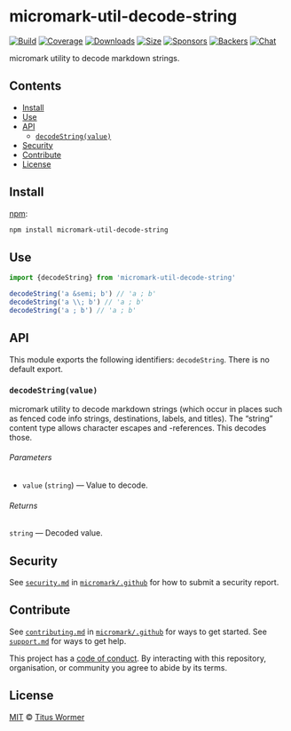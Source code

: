 # micromark-util-decode-string

[![Build][build-badge]][build]
[![Coverage][coverage-badge]][coverage]
[![Downloads][downloads-badge]][downloads]
[![Size][bundle-size-badge]][bundle-size]
[![Sponsors][sponsors-badge]][opencollective]
[![Backers][backers-badge]][opencollective]
[![Chat][chat-badge]][chat]

micromark utility to decode markdown strings.

## Contents

*   [Install](#install)
*   [Use](#use)
*   [API](#api)
    *   [`decodeString(value)`](#decodestringvalue)
*   [Security](#security)
*   [Contribute](#contribute)
*   [License](#license)

## Install

[npm][]:

```sh
npm install micromark-util-decode-string
```

## Use

```js
import {decodeString} from 'micromark-util-decode-string'

decodeString('a &semi; b') // 'a ; b'
decodeString('a \\; b') // 'a ; b'
decodeString('a ; b') // 'a ; b'
```

## API

This module exports the following identifiers: `decodeString`.
There is no default export.

### `decodeString(value)`

micromark utility to decode markdown strings (which occur in places such as
fenced code info strings, destinations, labels, and titles).
The “string” content type allows character escapes and -references.
This decodes those.

###### Parameters

*   `value` (`string`) — Value to decode.

###### Returns

`string` — Decoded value.

## Security

See [`security.md`][securitymd] in [`micromark/.github`][health] for how to
submit a security report.

## Contribute

See [`contributing.md`][contributing] in [`micromark/.github`][health] for ways
to get started.
See [`support.md`][support] for ways to get help.

This project has a [code of conduct][coc].
By interacting with this repository, organisation, or community you agree to
abide by its terms.

## License

[MIT][license] © [Titus Wormer][author]

<!-- Definitions -->

[build-badge]: https://github.com/micromark/micromark/workflows/main/badge.svg

[build]: https://github.com/micromark/micromark/actions

[coverage-badge]: https://img.shields.io/codecov/c/github/micromark/micromark.svg

[coverage]: https://codecov.io/github/micromark/micromark

[downloads-badge]: https://img.shields.io/npm/dm/micromark-util-normalize-identifier.svg

[downloads]: https://www.npmjs.com/package/micromark-util-normalize-identifier

[bundle-size-badge]: https://img.shields.io/bundlephobia/minzip/micromark-util-normalize-identifier.svg

[bundle-size]: https://bundlephobia.com/result?p=micromark-util-normalize-identifier

[sponsors-badge]: https://opencollective.com/unified/sponsors/badge.svg

[backers-badge]: https://opencollective.com/unified/backers/badge.svg

[opencollective]: https://opencollective.com/unified

[npm]: https://docs.npmjs.com/cli/install

[chat-badge]: https://img.shields.io/badge/chat-discussions-success.svg

[chat]: https://github.com/micromark/micromark/discussions

[license]: https://github.com/micromark/micromark/blob/main/license

[author]: https://wooorm.com

[health]: https://github.com/micromark/.github

[securitymd]: https://github.com/micromark/.github/blob/HEAD/security.md

[contributing]: https://github.com/micromark/.github/blob/HEAD/contributing.md

[support]: https://github.com/micromark/.github/blob/HEAD/support.md

[coc]: https://github.com/micromark/.github/blob/HEAD/code-of-conduct.md
